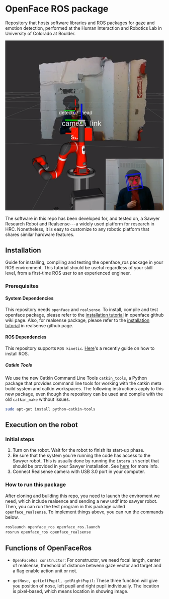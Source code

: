 # OpenFace ROS package

Repository that hosts software libraries and ROS packages for gaze and emotion detection, performed at the Human Interaction and Robotics Lab in University of Colorado at Boulder.

![](images/result2.png)

The software in this repo has been developed for, and tested on, a Sawyer Research Robot and Realsense---a widely used platform for research in HRC. Nonetheless, it is easy to customize to any robotic platform that shares similar hardware features.

## Installation

Guide for installing, compiling and testing the openface_ros package in your ROS environment. This tutorial should be useful regardless of your skill level, from a first-time ROS user to an experienced engineer.

### Prerequisites

#### System Dependencies

This repository needs `openface` and `realsense`. To install, compile and test openface package, please refer to the [installation tutorial](https://github.com/TadasBaltrusaitis/OpenFace/wiki) in openface github wiki page. Also, for realsense package, please refer to the [installation tutorial](https://github.com/IntelRealSense/realsense-ros) in realsense github page.

#### ROS Dependencies

This repository supports `ROS kinetic`. [Here](https://hiro-group.ronc.one/ros_kinetic_installation.html)'s a recently guide on how to install ROS.

##### Catkin Tools

We use the new Catkin Command Line Tools `catkin_tools`, a Python package that provides command line tools for working with the catkin meta build system and catkin workspaces. The following instructions apply to this new package, even though the repository can be used and compile with the old `catkin_make` without issues.

```sh
sudo apt-get install python-catkin-tools
```

## Execution on the robot

### Initial steps 

 1. Turn on the robot. Wait for the robot to finish its start-up phase.
 2. Be sure that the system you're running the code has access to the Sawyer robot. This is usually done by running the `intera.sh` script that should be provided in your Sawyer installation. See [here](http://sdk.rethinkrobotics.com/intera/SDK_Shell) for more info.
 3. Connect Realsense camera with USB 3.0 port in your computer.

### How to run this package

After cloning and building this repo, you need to launch the enviroment we need, which include realsence and sending a new urdf into sawyer robot. Then, you can run the test program in this package called `openface_realsense`. To implement things above, you can run the commands below.

```sh
roslaunch openface_ros openface_ros.launch
rosrun openface_ros openface_realsense
```

## Functions of OpenFaceRos

* `OpenFaceRos constructor`: For constructor, we need focal length, center of realsense, threshold of distance betwenn gaze vector and target and a flag enable action unit or not.

* `getNose, getLeftPupil, getRightPupil`: These three function will give you position of nose, left pupil and right pupil individually. The location is pixel-based, which means location in showing image.